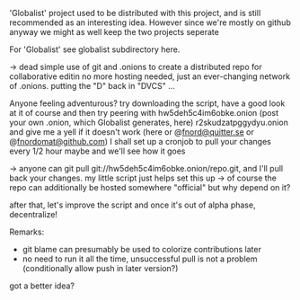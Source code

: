 'Globalist' project used to be distributed with this project, and is still recommended as an interesting idea.
However since we're mostly on github anyway we might as well keep the two projects seperate

For 'Globalist' see globalist subdirectory here.
 
-> dead simple use of git and .onions to create a distributed repo for collaborative editin
no more hosting needed, just an ever-changing network of .onions. putting the "D" back in "DVCS" ...
 
  Anyone feeling adventurous? try downloading the script, have a good look at it of course and then try
  peering with hw5deh5c4im6obke.onion (post your own .onion, which Globalist generates, here)
  r2skudzatpggydyu.onion
  and give me a yell if it doesn't work (here or @fnord@quitter.se or @fnordomat@github.com)
  I shall set up a cronjob to pull your changes every 1/2 hour maybe and we'll see how it goes
 
-> anyone can git pull git://hw5deh5c4im6obke.onion/repo.git, and I'll pull back your changes. my little script just helps set this up
-> of course the repo can additionally be hosted somewhere "official" but why depend on it?
 
after that, let's improve the script and once it's out of alpha phase, decentralize!
 
Remarks:

- git blame can presumably be used to colorize contributions later
- no need to run it all the time, unsuccessful pull is not a problem (conditionally allow push in later version?)
 
got a better idea?
 
